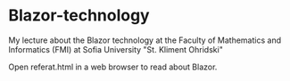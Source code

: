 # Blazor-technology
My lecture about the Blazor technology at the Faculty of Mathematics and Informatics (FMI) at Sofia University "St. Kliment Ohridski"

Open referat.html in a web browser to read about Blazor.